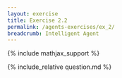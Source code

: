 ```yaml
---
layout: exercise
title: Exercise 2.2
permalink: /agents-exercises/ex_2/
breadcrumb: Intelligent Agent
---
```


{% include mathjax_support %}

<div><i class="arrow-up loader" data-chapter="agents-exercises" data-exercise="ex_2" data-rating="0"></i></div>
{% include_relative question.md %}
